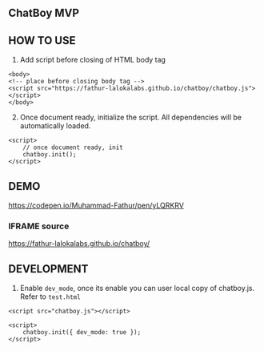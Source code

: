 ## ChatBoy MVP

## HOW TO USE

1) Add script before closing of HTML body tag

```
<body>
<!-- place before closing body tag -->
<script src="https://fathur-lalokalabs.github.io/chatboy/chatboy.js"></script>
</body>
```

2) Once document ready, initialize the script. All dependencies will be automatically loaded.

```
<script>
    // once document ready, init
    chatboy.init();
</script>
```

## DEMO

https://codepen.io/Muhammad-Fathur/pen/yLQRKRV

### IFRAME source

https://fathur-lalokalabs.github.io/chatboy/

## DEVELOPMENT

1) Enable `dev_mode`, once its enable you can user local copy of chatboy.js. Refer to `test.html`

```
<script src="chatboy.js"></script>

<script>
    chatboy.init({ dev_mode: true });
</script>
```



